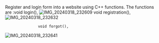 Register and login form into a website using C++ functions.
The functions are :void login(),
![IMG_20240318_232609](https://github.com/SirishaDigiSpace/CPP_SideProjects/assets/116715315/52481c90-6d46-4651-afd4-dbb1ff9c85bf)
                   void registration(),
                   ![IMG_20240318_232632](https://github.com/SirishaDigiSpace/CPP_SideProjects/assets/116715315/9f17ce86-0d12-4987-b39a-d43197ad81e9)

                   void forgot(),
                   
![IMG_20240318_232641](https://github.com/SirishaDigiSpace/CPP_SideProjects/assets/116715315/8d13aef4-3aa3-4331-a045-2e388df25660)
                   
